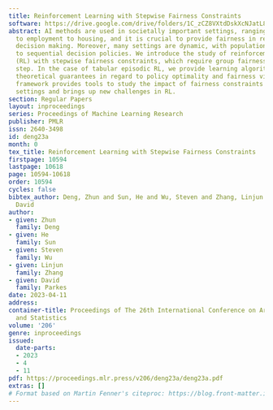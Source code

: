 ```yaml
---
title: Reinforcement Learning with Stepwise Fairness Constraints
software: https://drive.google.com/drive/folders/1C_zCZ8VXtdDskXcNJatL82CXVmz9DPYu?usp=sharing
abstract: AI methods are used in societally important settings, ranging from credit
  to employment to housing, and it is crucial to provide fairness in regard to automated
  decision making. Moreover, many settings are dynamic, with populations responding
  to sequential decision policies. We introduce the study of reinforcement learning
  (RL) with stepwise fairness constraints, which require group fairness at each time
  step. In the case of tabular episodic RL, we provide learning algorithms with strong
  theoretical guarantees in regard to policy optimality and fairness violations. Our
  framework provides tools to study the impact of fairness constraints in sequential
  settings and brings up new challenges in RL.
section: Regular Papers
layout: inproceedings
series: Proceedings of Machine Learning Research
publisher: PMLR
issn: 2640-3498
id: deng23a
month: 0
tex_title: Reinforcement Learning with Stepwise Fairness Constraints
firstpage: 10594
lastpage: 10618
page: 10594-10618
order: 10594
cycles: false
bibtex_author: Deng, Zhun and Sun, He and Wu, Steven and Zhang, Linjun and Parkes,
  David
author:
- given: Zhun
  family: Deng
- given: He
  family: Sun
- given: Steven
  family: Wu
- given: Linjun
  family: Zhang
- given: David
  family: Parkes
date: 2023-04-11
address:
container-title: Proceedings of The 26th International Conference on Artificial Intelligence
  and Statistics
volume: '206'
genre: inproceedings
issued:
  date-parts:
  - 2023
  - 4
  - 11
pdf: https://proceedings.mlr.press/v206/deng23a/deng23a.pdf
extras: []
# Format based on Martin Fenner's citeproc: https://blog.front-matter.io/posts/citeproc-yaml-for-bibliographies/
---
```

